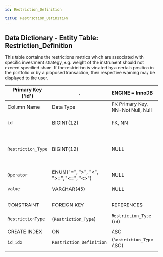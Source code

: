 ```yaml
---
id: Restriction_Definition

title: Restriction_Definition
---
```


## Data Dictionary - Entity Table: Restriction_Definition

This table contains the restrictions metrics which are associated with specific investment strategy, e.g. weight of the instrument should not exceed specified share. 
If the restriction is violated by a certain position in the portfolio or by a proposed transaction, then respective warning may be displayed to the user.  		

| Primary Key ('id')|.|ENGINE = InnoDB|.|.|
|---|---|---|---|---|
|Column Name|Data Type|PK Primary Key, NN-Not Null, Null|Example|Comments|
||
|`id`|BIGINT(12)|PK, NN|1|PrimaryKey-ID, Not Null (auto creates)|
|`Restriction_Type`|BIGINT(12)|NULL|1|Id from Restriction Type table. This column links to the Asset Classification/Instrument Attribute to which the restriction is applied.|
|`Operator`|ENUM("=", ">", "<", ">=", "<=", "<>") |NULL|<=|Operator of the restriction|
|`Value`|VARCHAR(45)|NULL|0.02|Restrictions threshold, e.g. <= 2% of portfolio|
||
|CONSTRAINT|FOREIGN KEY|REFERENCES|ON DELETE|ON UPDATE|
|`RestrictionType`|(`Restriction_Type`)|`Restriction_Type` (`id`)| NO ACTION|NO ACTION|
||
|CREATE INDEX|ON|ASC|VISABLE|.|
|`id_idx`|`Restriction_Definition`|(`Restriction_Type` ASC)| VISIBLE|.|
||

